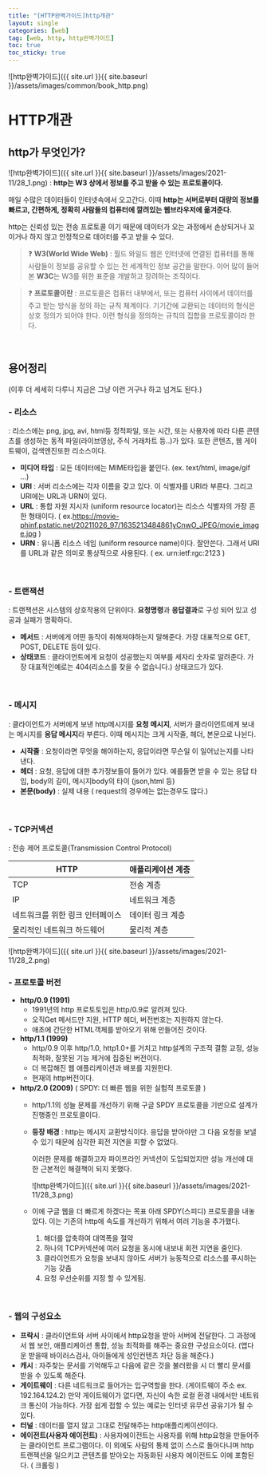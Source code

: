 ```yaml
---
title: "[HTTP완벽가이드]http개관"
layout: single
categories: [web]
tag: [web, http, http완벽가이드]
toc: true 
toc_sticky: true
---
```


![http완벽가이드]({{ site.url }}{{ site.baseurl }}/assets/images/common/book_http.png)
# HTTP개관

## http가 무엇인가?
![http완벽가이드]({{ site.url }}{{ site.baseurl }}/assets/images/2021-11/28_1.png)
: **http는 W3 상에서 정보를 주고 받을 수 있는 프로토콜이다.**

매일 수많은 데이터들이 인터넷속에서 오고간다. 이때 **http는 서버로부터 대량의 정보를 빠르고, 간편하게, 정확히 사람들의 컴퓨터에 깔려있는 웹브라우저에 옮겨준다.**  

http는 신뢰성 있는 전송 프로토콜 이기 때문에 데이터가 오는 과정에서 손상되거나 꼬이거나 하지 않고 안정적으로 데이터를 주고 받을 수 있다.

> ❓ **W3(World Wide Web)** : 월드 와일드 웹은 인터넷에 연결된 컴퓨터를 통해 사람들이 정보를 공유할 수 있는 전 세계적인 정보 공간을 말한다.
이어 많이 들어본 **W3C**는 W3를 위한 표준을 개발하고 장려하는 조직이다.


> ❓ **프로토콜이란** : 프로토콜은 컴퓨터 내부에서, 또는 컴퓨터 사이에서 데이터를 주고 받는 방식을 정의 하는 규칙 체계이다. 기기간에 교환되는 데이터의 형식은 상호 정의가 되어야 한다. 이런 형식을 정의하는 규칙의 집합을 프로토콜이라 한다.


<br />

## 용어정리
(이후 더 세세히 다루니 지금은 그냥 이런 거구나 하고 넘겨도 된다.)

### -  리소스
: 리소스에는 png, jpg, avi, html등 정적파일, 또는 시간, 또는 사용자에 따라 다른 콘텐츠를 생성하는 동적 파일(라이브영상, 주식 거래차트 등..)가 있다. 
또한 콘텐츠, 웹 게이트웨이, 검색엔진또한 리소스이다.
- **미디어 타입** : 모든 데이터에는 MIME타입을 붙인다. (ex. text/html, image/gif ...)
- **URI** : 서버 리소스에는 각자 이름을 갖고 있다. 이 식별자를 URI라 부른다.
    그리고 URI에는 URL과 URN이 있다.
- **URL** : 통합 자원 지시자 (uniform resource locator)는 리소스 식별자의 가장 흔한 형태이다.
    ( ex.https://movie-phinf.pstatic.net/20211026_97/1635213484861yCnwO_JPEG/movie_image.jpg )
- **URN** : 유니폼 리소스 네임 (uniform resource name)이다. 잘안쓴다. 그래서 URI를 URL과 같은 의미로 통상적으로 사용된다.
    ( ex. urn:ietf:rgc:2123 )

<br />

### - 트랜잭션

: 트랜잭션은 시스템의 상호작용의 단위이다.  **요청명령**과 **응답결과**로 구성 되어 있고 성공과 실패가 명확하다.
- **메서드** :  서버에게 어떤 동작이 취해져야하는지 말해준다. 가장 대표적으로 GET, POST, DELETE 등이 있다.
- **상태코드** : 클라이언트에게 요청이 성공했는지 여부를 세자리 숫자로 알려준다. 가장 대표적인예로는 404(리소스를 찾을 수 없습니다.) 상태코드가 있다.
  
<br />

### - 메시지
:  클라이언트가 서버에게 보낸 http메시지를 **요청 메시지**, 서버가 클라이언트에게 보내는 메시지를 **응답 메시지**라 부른다.
이때 메시지는 크게 시작줄, 헤더, 본문으로 나뉜다. 
- **시작줄** : 요청이라면 무엇을 해야하는지, 응답이라면 무슨일 이 일어났는지를 나타낸다.
- **헤더** : 요청, 응답에 대한 추가정보들이 들어가 있다. 예를들면 받을 수 있는 응답 타입, body의 길이, 메시지body의 타이 (json,html 등)
- **본문(body)** : 실제 내용 ( request의 경우에는 없는경우도 많다.)

<br />

### - TCP커넥션

: 전송 제어 프로토콜(Transmission Control Protocol) 

| HTTP | 애플리케이션 계층 |
| --- | --- |
| TCP | 전송 계층 |
| IP | 네트워크 계층 |
| 네트워크를 위한 링크 인터페이스 | 데이터 링크 계층 |
| 물리적인 네트워크 하드웨어 | 물리적 계층 |

![http완벽가이드]({{ site.url }}{{ site.baseurl }}/assets/images/2021-11/28_2.png)
<br />

### - 프로토콜 버전

- **http/0.9 (1991)**
    - 1991년의 http 프로토토입은 http/0.9로 알려져 있다.
    - 오직Get 메서드만 지원, HTTP 헤더, 버전번호는 지원하지 않는다.
    - 애초에 간단한 HTML객체를 받아오기 위해 만들어진 것이다.
- **http/1.1 (1999)**
    - http/0.9 이후 http/1.0, http1.0+를 거치고 http설계의 구조적 결함 교정, 성능 최적화, 잘못된 기능 제거에 집중된 버전이다.
    - 더 복잡해진 웹 애플리케이션과 배포를 지원한다.
    - 현재의 http버전이다.
- **http/2.0 (2009)**
    ( SPDY: 더 빠른 웹을 위한 실험적 프로토콜 )
    - http/1.1의 성늘 문제를 개선하기 위해 구글 SPDY 프로토콜을 기반으로 설계가 진행중인 프로토콜이다.
    - **등장 배경** : http는 메시지 교환방식이다. 응답을 받아야만 그 다음 요청을 보낼 수 있기 때문에 심각한 회전 지연을 피할 수 없었다.
        
        이러한 문제를 해결하고자 파이프라인 커넥션이 도입되었지만 성능 개선에 대한 근본적인 해결책이 되지 못했다. 
        
        ![http완벽가이드]({{ site.url }}{{ site.baseurl }}/assets/images/2021-11/28_3.png)
        
    - 이에 구글 웹을 더 빠르게 하겠다는 목표 아래 SPDY(스피디) 프로토콜을 내놓았다. 이는 기존의 http에 속도를 개선하기 위해서 여러 기능을 추가했다.
        1. 해더를 압축하여 대역폭을 절약
        2. 하나의 TCP커넥션에 여러 요청을 동시에 내보내 회전 지연을 줄인다.
        3. 클라이언트가 요청을 보내지 않아도 서버가 능동적으로 리소스를 푸시하는 기능 갖춤
        4. 요청 우선순위를 지정 할 수 있게됨.

<br />

### - 웹의 구성요소

- **프락시** : 클라이언트와 서버 사이에서 http요청을 받아 서버에 전달한다. 그 과정에서 웹 보안, 애플리케이션 통합, 성능 최적화를 해주는 중요한 구성요소이다.
    (앱다운 받을때 바이러스검사, 아이들에게 성인컨텐츠 차단 등을 해준다.)
- **캐시** : 자주찾는 문서를 기억해두고 다음에 같은 것을 불러왔을 시 더 빨리 문서를 받을 수 있도록 해준다.
- **게이트웨이** : 다른 네트워크로 들어가는 입구역할을 한다. (게이트웨이 주소 ex. 192.164.124.2)
    만약 게이트웨이가 없다면, 자신이 속한 로컬 환경 내에서만 네트워크 통신이 가능하다.
    가장 쉽게 접할 수 있는 예로는 인터넷 유무선 공유기가 될 수 있다.
- **터널** : 데이터를 열지 않고 그대로 전달해주는 http애플리케이션이다.
- **에이전트(사용자 에이전트)** : 사용자에이전트는 사용자를 위해 http요청을 만들어주는 클라이언트 프로그램이다. 이 외에도 사람의 통제 없이 스스로 돌아다니며 http트랜젝션을 일으키고 콘텐츠를 받아오는 자동화된 사용자 에이전트도 이에 포함된다. ( 크롤링 )

<br />
<br />
<br />
<br />